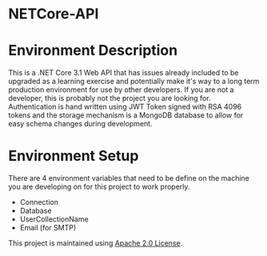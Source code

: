 # NETCore-API

# Environment Description
This is a .NET Core 3.1 Web API that has issues already included to be upgraded as a learning exercise and potentially make it's way to a long term production environment for use by other developers. If you are not a developer, this is probably not the project you are looking for. Authentication is hand written using JWT Token signed with RSA 4096 tokens and the storage mechanism is a MongoDB database to allow for easy schema changes during development.

# Environment Setup
There are 4 environment variables that need to be define on the machine you are developing on for this project to work properly. 
  - Connection
  - Database
  - UserCollectionName
  - Email (for SMTP)

This project is maintained using [Apache 2.0 License](https://github.com/Encryption-API-Services/NETCore-API/blob/main/LICENSE).
